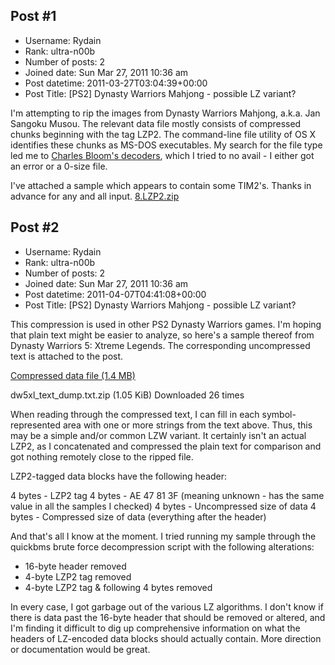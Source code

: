 ## Post #1
- Username: Rydain
- Rank: ultra-n00b
- Number of posts: 2
- Joined date: Sun Mar 27, 2011 10:36 am
- Post datetime: 2011-03-27T03:04:39+00:00
- Post Title: [PS2] Dynasty Warriors Mahjong - possible LZ variant?

I'm attempting to rip the images from Dynasty Warriors Mahjong, a.k.a. Jan Sangoku Musou. The relevant data file mostly consists of compressed chunks beginning with the tag LZP2. The command-line file utility of OS X identifies these chunks as MS-DOS executables. My search for the file type led me to [Charles Bloom's decoders](http://www.cbloom.com/src/index_lz.html), which I tried to no avail - I either got an error or a 0-size file.

I've attached a sample which appears to contain some TIM2's. Thanks in advance for any and all input. 
[8.LZP2.zip](https://xentaxbackup.github.io/file/4115_8.LZP2.zip)
## Post #2
- Username: Rydain
- Rank: ultra-n00b
- Number of posts: 2
- Joined date: Sun Mar 27, 2011 10:36 am
- Post datetime: 2011-04-07T04:41:08+00:00
- Post Title: [PS2] Dynasty Warriors Mahjong - possible LZ variant?

This compression is used in other PS2 Dynasty Warriors games. I'm hoping that plain text might be easier to analyze, so here's a sample thereof from Dynasty Warriors 5: Xtreme Legends. The corresponding uncompressed text is attached to the post.

[Compressed data file (1.4 MB)](http://www.mediafire.com/?rvzobkuo0we759z)


 dw5xl_text_dump.txt.zip
(1.05 KiB) Downloaded 26 times



When reading through the compressed text, I can fill in each symbol-represented area with one or more strings from the text above. Thus, this may be a simple and/or common LZW variant. It certainly isn't an actual LZP2, as I concatenated and compressed the plain text for comparison and got nothing remotely close to the ripped file.

LZP2-tagged data blocks have the following header:

4 bytes - LZP2 tag
4 bytes - AE 47 81 3F (meaning unknown - has the same value in all the samples I checked)
4 bytes - Uncompressed size of data
4 bytes - Compressed size of data (everything after the header)

And that's all I know at the moment. I tried running my sample through the quickbms brute force decompression script with the following alterations:

- 16-byte header removed
- 4-byte LZP2 tag removed
- 4-byte LZP2 tag & following 4 bytes removed

In every case, I got garbage out of the various LZ algorithms. I don't know if there is data past the 16-byte header that should be removed or altered, and I'm finding it difficult to dig up comprehensive information on what the headers of LZ-encoded data blocks should actually contain. More direction or documentation would be great.
